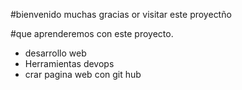 #bienvenido 
muchas gracias or visitar este proyectño

#que aprenderemos con este proyecto.
- desarrollo web
- Herramientas devops
- crar pagina web con git hub
